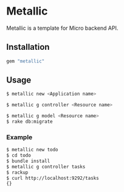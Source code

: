 # Metallic

Metallic is a template for Micro backend API.

## Installation

```rb
gem "metallic"
```

## Usage

```bash
$ metallic new <Application name>
```

```bash
$ metallic g controller <Resource name>
```

```bash
$ metallic g model <Resource name>
$ rake db:migrate
```

### Example

```bash
$ metallic new todo
$ cd todo
$ bundle install
$ metallic g controller tasks
$ rackup
$ curl http://localhost:9292/tasks
{}
```

